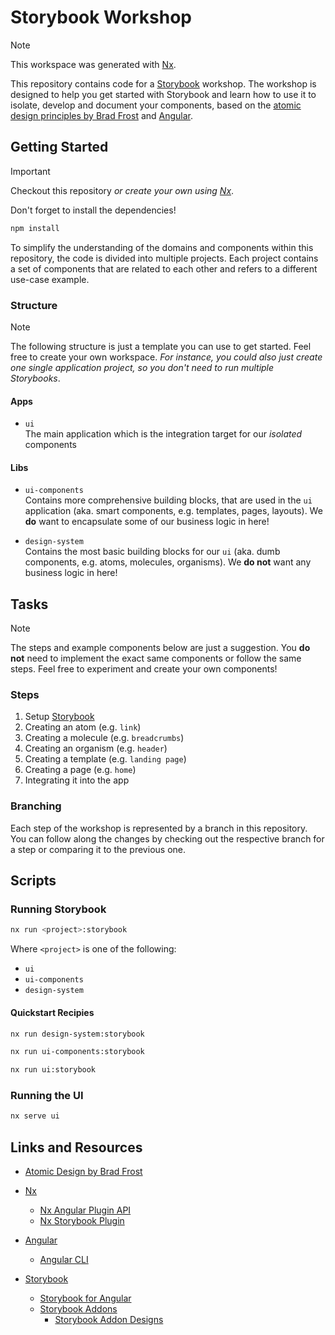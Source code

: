 # Storybook Workshop

> [!NOTE] 
> This workspace was generated with [Nx](./NX.md).

This repository contains code for a [Storybook][sb] workshop. The workshop is designed to help you get started with Storybook and learn how to use it to isolate, develop and document your components, based on the [atomic design principles by Brad Frost][ad] and [Angular][ng].

  [sb]: https://storybook.js.org/
  [ad]: https://bradfrost.com/blog/post/atomic-web-design/
  [ng]: https://angular.dev/

## Getting Started

> [!IMPORTANT]
> Checkout this repository _or create your own using [Nx][nx]_. 
>
> Don't forget to install the dependencies!
> 
> ```bash
> npm install
> ```

  [nx]: https://nx.dev/

To simplify the understanding of the domains and components within this repository, the code is divided into multiple projects. Each project contains a set of components that are related to each other and refers to a different use-case example.

### Structure

> [!NOTE]
> The following structure is just a template you can use to get started. Feel free to create your own workspace. _For instance, you could also just create one single application project, so you don't need to run multiple Storybooks_.

#### Apps

- `ui` <br> The main application which is the integration target for our _isolated_ components

#### Libs

- `ui-components` <br>
  Contains more comprehensive building blocks, that are used in the `ui` application (aka. smart components, e.g. templates, pages, layouts). We **do** want to encapsulate some of our business logic in here!

- `design-system` <br> 
  Contains the most basic building blocks for our `ui` (aka. dumb components, e.g. atoms, molecules, organisms). We **do not** want any business logic in here!

## Tasks

> [!NOTE]
> The steps and example components below are just a suggestion. You **do not** need to implement the exact same components or follow the same steps. Feel free to experiment and create your own components!

### Steps

1. Setup [Storybook][sb]
2. Creating an atom (e.g. `link`)
3. Creating a molecule (e.g. `breadcrumbs`)
4. Creating an organism (e.g. `header`)
5. Creating a template (e.g. `landing page`)
6. Creating a page (e.g. `home`)
7. Integrating it into the app

### Branching

Each step of the workshop is represented by a branch in this repository. You can follow along the changes by checking out the respective branch for a step or comparing it to the previous one.

## Scripts

### Running Storybook

```bash
nx run <project>:storybook
```

Where `<project>` is one of the following:

- `ui`
- `ui-components`
- `design-system`

#### Quickstart Recipies

```bash
nx run design-system:storybook
```

```bash
nx run ui-components:storybook
```

```bash
nx run ui:storybook
```

### Running the UI

```bash
nx serve ui
```

## Links and Resources

- [Atomic Design by Brad Frost][ad]
- [Nx][nx-intro]
  - [Nx Angular Plugin API][nx-ng]
  - [Nx Storybook Plugin][nx-sb]
- [Angular][ng]
  - [Angular CLI][ng-cli] 
- [Storybook][sb]
  - [Storybook for Angular][sb-ng]
  - [Storybook Addons][sb-addons]
    - [Storybook Addon Designs][sb-addon-designs]

  [nx-intro]: https://nx.dev/getting-started/intro
  [nx-ng]: https://nx.dev/nx-api/angular
  [nx-sb]: https://nx.dev/nx-api/storybook
  [ng-cli]: https://angular.dev/tools/cli/setup-local
  [sb-ng]: https://storybook.js.org/docs/get-started/frameworks/angular?renderer=angular
  [sb-addons]: https://storybook.js.org/addons/
  [sb-addon-designs]: https://storybook.js.org/addons/@storybook/addon-designs
